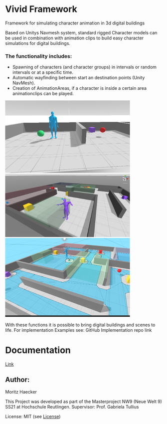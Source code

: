 # Vivid Framework 
Framework for simulating character animation in 3d digital buildings



Based on Unitys Navmesh system, standard rigged Character models can be used in combination with animation clips to build easy character simulations for digital buildings.
### The functionality includes:
- Spawning of characters (and character groups) in intervals or  random intervals or at a specific time. 
- Automatic wayfinding between start an destination points (Unity NavMesh).
- Creation of AnimationAreas, if a character is inside a certain area animationclips can be played.

<img src="/Documentation~/StartDestinationPoint.PNG" width="400" /><img src="/Documentation~/AnimationArea.png" width="400" /><img src="/Documentation~/UnityNavmesh.png" width="400" />

With these functions it is possible to bring digital buildings and scenes to life. 
For implementation Examples see: GitHub Implementation repo link
 


# Documentation
[Link](/Documentation~/VividFramework.md)



## Author:

Moritz Haecker

This Project was developed as part of the Masterproject NW9 (Neue Welt 9) SS21 at Hochschule Reutlingen. Supervisor: Prof. Gabriela Tullius

License: MIT (see [License](/LICENSE.md))